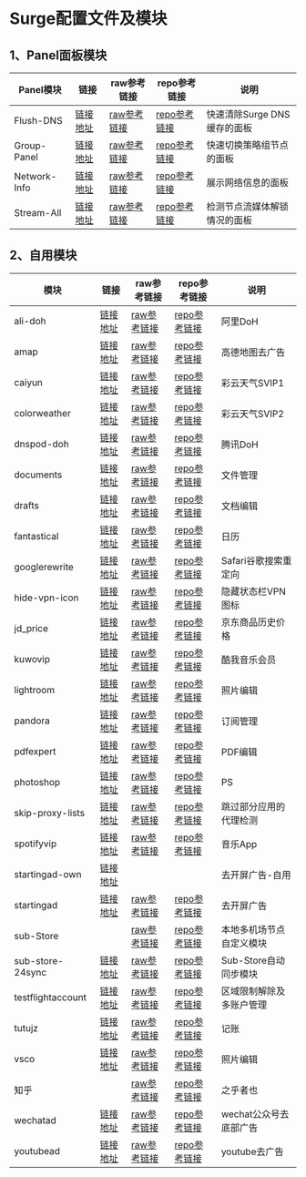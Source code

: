 # Surge配置文件及模块 

## 1、Panel面板模块
|Panel模块|链接|raw参考链接|repo参考链接|说明|
|--|--|--|--|--|
|Flush-DNS|[链接地址](https://raw.githubusercontent.com/Fedlimit/Profiles/main/Module/Panel/Flush-DNS/Flush-DNS.sgmodule)|[raw参考链接](https://raw.githubusercontent.com/Rabbit-Spec/Surge/Master/Module/Panel/Flush-DNS/Moore/Flush-DNS.sgmodule)|[repo参考链接](https://github.com/Rabbit-Spec/Surge/blob/Master/Module/Panel/Flush-DNS)|快速清除Surge DNS缓存的面板
|Group-Panel|[链接地址](https://raw.githubusercontent.com/Fedlimit/Profiles/main/Module/Panel/Group-Panel/Group-Panel.sgmodule)|[raw参考链接](https://raw.githubusercontent.com/Rabbit-Spec/Surge/Master/Module/Panel/Group-Panel/Moore/Group-Panel.sgmodule)|[repo参考链接](https://github.com/Rabbit-Spec/Surge/blob/Master/Module/Panel/Group-Panel)|快速切换策略组节点的面板
|Network-Info|[链接地址](https://raw.githubusercontent.com/Fedlimit/Profiles/main/Module/Panel/Network-Info/Network-Info.sgmodule)|[raw参考链接](https://raw.githubusercontent.com/Rabbit-Spec/Surge/Master/Module/Panel/Network-Info/Moore/Network-Info.sgmodule)|[repo参考链接](https://github.com/Rabbit-Spec/Surge/blob/Master/Module/Panel/Network-Info)|展示网络信息的面板
|Stream-All|[链接地址](https://raw.githubusercontent.com/Fedlimit/Profiles/main/Module/Panel/Stream-All/Stream-All.sgmodule)|[raw参考链接](https://raw.githubusercontent.com/Rabbit-Spec/Surge/Master/Module/Panel/Stream-All/Moore/Stream-All.sgmodule)|[repo参考链接](https://github.com/Rabbit-Spec/Surge/blob/Master/Module/Panel/Stream-All)|检测节点流媒体解锁情况的面板

## 2、自用模块
|模块|链接|raw参考链接|repo参考链接|说明|
|--|--|--|--|--|
|ali-doh|[链接地址](https://raw.githubusercontent.com/Fedlimit/Profiles/main/Module/Spec/ali-doh.sgmodule)|[raw参考链接](https://raw.githubusercontent.com/Rabbit-Spec/Surge/Master/Module/Spec/DoH/Moore/Ali-DoH.sgmodule)|[repo参考链接](https://github.com/Rabbit-Spec/Surge/blob/Master/Module/Spec/DoH/Moore/Ali-DoH.sgmodule)|阿里DoH
|amap|[链接地址](https://raw.githubusercontent.com/Fedlimit/Profiles/main/Module/Spec/amap.module)|[raw参考链接](https://raw.githubusercontent.com/ddgksf2013/Rewrite/master/AdBlock/Amap.conf)|[repo参考链接](https://github.com/ddgksf2013/Rewrite/blob/master/AdBlock/Amap.conf)|高德地图去广告
|caiyun|[链接地址](https://raw.githubusercontent.com/Fedlimit/Profiles/main/Module/Spec/caiyun.module)|[raw参考链接](https://raw.githubusercontent.com/erdongchanyo/Rules/main/Surge/Module/AllinOne.sgmodule)|[repo参考链接](https://github.com/erdongchanyo/Rules/blob/main/Surge/Module/AllinOne.sgmodule)|彩云天气SVIP1
|colorweather|[链接地址](https://raw.githubusercontent.com/Fedlimit/Profiles/main/Module/Spec/colorweather.module)|[raw参考链接](https://raw.githubusercontent.com/Maasea/sgmodule/master/Weather.sgmodule)|[repo参考链接](https://github.com/Maasea/sgmodule/blob/master/Weather.sgmodule)|彩云天气SVIP2
|dnspod-doh|[链接地址](https://raw.githubusercontent.com/Fedlimit/Profiles/main/Module/Spec/dnspod-doh.sgmodule)|[raw参考链接](https://raw.githubusercontent.com/Rabbit-Spec/Surge/Master/Module/Spec/DoH/Moore/DNSPod-DoH.sgmodule)|[repo参考链接](https://github.com/Rabbit-Spec/Surge/blob/Master/Module/Spec/DoH/Moore/DNSPod-DoH.sgmodule)|腾讯DoH
|documents|[链接地址](https://raw.githubusercontent.com/Fedlimit/Profiles/main/Module/Spec/documents.module)|[raw参考链接](https://raw.githubusercontent.com/deezertidal/shadowrocket-rules/main/modules/documents.module)|[repo参考链接](https://github.com/deezertidal/shadowrocket-rules/blob/main/modules/documents.module)|文件管理
|drafts|[链接地址](https://raw.githubusercontent.com/Fedlimit/Profiles/main/Module/Spec/drafts.module)|[raw参考链接](https://raw.githubusercontent.com/deezertidal/shadowrocket-rules/main/modules/drafts.module)|[repo参考链接](https://github.com/deezertidal/shadowrocket-rules/blob/main/modules/drafts.module)|文档编辑
|fantastical|[链接地址](https://raw.githubusercontent.com/Fedlimit/Profiles/main/Module/Spec/fantastical.module)|[raw参考链接](https://raw.githubusercontent.com/deezertidal/shadowrocket-rules/main/modules/fantastical.module)|[repo参考链接](https://github.com/deezertidal/shadowrocket-rules/blob/main/modules/fantastical.module)|日历
|googlerewrite|[链接地址](https://raw.githubusercontent.com/Fedlimit/Profiles/main/Module/Spec/googlerewrite.sgmodule)|[raw参考链接](https://raw.githubusercontent.com/Maasea/sgmodule/master/URLRewrite.sgmodule)|[repo参考链接](https://github.com/Maasea/sgmodule/blob/master/URLRewrite.sgmodule)|Safari谷歌搜索重定向
|hide-vpn-icon|[链接地址](https://raw.githubusercontent.com/Fedlimit/Profiles/main/Module/Spec/hide-vpn-icon.sgmodule)|[raw参考链接](https://raw.githubusercontent.com/Rabbit-Spec/Surge/Master/Module/Spec/Hide-VPN-Icon/Moore/Hide-VPN-Icon.sgmodule)|[repo参考链接](https://github.com/Rabbit-Spec/Surge/tree/Master/Module/Spec/Hide-VPN-Icon)|隐藏状态栏VPN图标
|jd_price|[链接地址](https://raw.githubusercontent.com/Fedlimit/Profiles/main/Module/Spec/jd_price.sgmodule)|[raw参考链接](https://raw.githubusercontent.com/Rabbit-Spec/Surge/Master/Module/Spec/JD_Price/Moore/JD_Price.sgmodule)|[repo参考链接](https://github.com/Rabbit-Spec/Surge/tree/Master/Module/Spec/JD_Price)|京东商品历史价格
|kuwovip|[链接地址](https://raw.githubusercontent.com/Fedlimit/Profiles/main/Module/Spec/kuwovip.sgmodule)|[raw参考链接](https://raw.githubusercontent.com/NobyDa/Script/master/Surge/JS/Kuwo.js)|[repo参考链接](https://github.com/NobyDa/Script/blob/master/Surge/JS/Kuwo.js)|酷我音乐会员
|lightroom|[链接地址](https://raw.githubusercontent.com/Fedlimit/Profiles/main/Module/Spec/lightroom.module)|[raw参考链接](https://raw.githubusercontent.com/deezertidal/shadowrocket-rules/main/modules/lightroom.module)|[repo参考链接](https://github.com/deezertidal/shadowrocket-rules/blob/main/modules/lightroom.module)|照片编辑
|pandora|[链接地址](https://raw.githubusercontent.com/Fedlimit/Profiles/main/Module/Spec/pandora.module)|[raw参考链接](https://raw.githubusercontent.com/deezertidal/shadowrocket-rules/main/modules/pandora.module)|[repo参考链接](https://github.com/deezertidal/shadowrocket-rules/blob/main/modules/pandora.module)|订阅管理
|pdfexpert|[链接地址](https://raw.githubusercontent.com/Fedlimit/Profiles/main/Module/Spec/pdfexpert.module)|[raw参考链接](https://raw.githubusercontent.com/89996462/Quantumult-X/main/ycdz/PDFExpert.js)|[repo参考链接](https://github.com/89996462/Quantumult-X/blob/main/ycdz/PDFExpert.js)|PDF编辑
|photoshop|[链接地址](https://raw.githubusercontent.com/Fedlimit/Profiles/main/Module/Spec/photoshop.module)|[raw参考链接](https://raw.githubusercontent.com/deezertidal/shadowrocket-rules/main/modules/photoshop.module)|[repo参考链接](https://github.com/deezertidal/shadowrocket-rules/blob/main/modules/photoshop.module)|PS
|skip-proxy-lists|[链接地址](https://raw.githubusercontent.com/Fedlimit/Profiles/main/Module/Spec/skip-proxy-lists.sgmodule)|[raw参考链接](https://raw.githubusercontent.com/mieqq/mieqq/master/skip-proxy-lists.sgmodule)|[repo参考链接](https://github.com/mieqq/mieqq/blob/master/skip-proxy-lists.sgmodule)|跳过部分应用的代理检测
|spotifyvip|[链接地址](https://raw.githubusercontent.com/Fedlimit/Profiles/main/Module/Spec/spotifyvip.module)|[raw参考链接](https://raw.githubusercontent.com/app2smile/rules/master/module/spotify.module)|[repo参考链接](https://github.com/app2smile/rules/blob/master/module/spotify.module)|音乐App
|startingad-own|[链接地址](https://raw.githubusercontent.com/Fedlimit/Profiles/main/Module/Spec/startingad-own.module)| | |去开屏广告-自用
|startingad|[链接地址](https://raw.githubusercontent.com/Fedlimit/Profiles/main/Module/Spec/startingad.module)|[raw参考链接](https://raw.githubusercontent.com/deezertidal/shadowrocket-rules/main/modules/startingad.module)|[repo参考链接](https://github.com/deezertidal/shadowrocket-rules/blob/main/modules/startingad.module)|去开屏广告
|sub-Store| |[raw参考链接](https://raw.githubusercontent.com/Peng-YM/Sub-Store/master/config/Surge.sgmodule)|[repo参考链接](https://github.com/sub-store-org/Sub-Store/blob/master/config/Surge.sgmodule)|本地多机场节点自定义模块
|sub-store-24sync|[链接地址](https://raw.githubusercontent.com/Fedlimit/Profiles/main/Module/Spec/sub-store-24sync.sgmodule)|[raw参考链接](https://raw.githubusercontent.com/Rabbit-Spec/Surge/Master/Module/Spec/Sub-Store/Moore/24hours.sgmodule)|[repo参考链接](https://github.com/Rabbit-Spec/Surge/tree/Master/Module/Spec/Sub-Store)|Sub-Store自动同步模块
|testflightaccount|[链接地址](https://raw.githubusercontent.com/Fedlimit/Profiles/main/Module/Spec/testflightaccount.sgmodule)|[raw参考链接](https://raw.githubusercontent.com/NobyDa/Script/master/Surge/Module/TestFlightAccount.sgmodule)|[repo参考链接](https://github.com/NobyDa/Script/blob/master/Surge/Module/TestFlightAccount.sgmodule)|区域限制解除及多账户管理
|tutujz|[链接地址](https://raw.githubusercontent.com/Fedlimit/Profiles/main/Module/Spec/tutujz.module)|[raw参考链接](https://raw.githubusercontent.com/89996462/Quantumult-X/main/ycdz/ttjz.js)|[repo参考链接](https://github.com/89996462/Quantumult-X/blob/main/ycdz/ttjz.js)|记账
|vsco|[链接地址](https://raw.githubusercontent.com/Fedlimit/Profiles/main/Module/Spec/vsco.module)|[raw参考链接](https://raw.githubusercontent.com/deezertidal/shadowrocket-rules/main/modules/vsco.module)|[repo参考链接](https://github.com/NobyDa/Script/blob/master/QuantumultX/File/vsco.js)|照片编辑
|知乎| |[raw参考链接](https://raw.githubusercontent.com/blackmatrix7/ios_rule_script/master/script/zheye/zheye.sgmodule)|[repo参考链接](https://github.com/blackmatrix7/ios_rule_script/tree/master/script/zheye)|之乎者也
|wechatad|[链接地址](https://raw.githubusercontent.com/Fedlimit/Profiles/main/Module/Spec/wechatad.module)|[raw参考链接](https://raw.githubusercontent.com/deezertidal/shadowrocket-rules/main/modules/wechatad.module)|[repo参考链接](https://github.com/NobyDa/Script/blob/master/QuantumultX/File/Wechat.js)|wechat公众号去底部广告
|youtubead|[链接地址](https://raw.githubusercontent.com/Fedlimit/Profiles/main/Module/Spec/youtubead.sgmodule)|[raw参考链接](https://raw.githubusercontent.com/Maasea/sgmodule/master/YoutubeAds.sgmodule)|[repo参考链接](https://github.com/Maasea/sgmodule/blob/master/YoutubeAds.sgmodule)|youtube去广告

